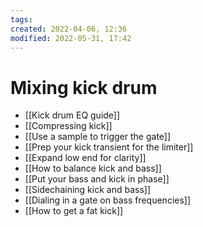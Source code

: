 ```yaml
---
tags: 
created: 2022-04-06, 12:36
modified: 2022-05-31, 17:42
---
```


# Mixing kick drum
- [[Kick drum EQ guide]]
- [[Compressing kick]]
- [[Use a sample to trigger the gate]]
- [[Prep your kick transient for the limiter]]
- [[Expand low end for clarity]]
- [[How to balance kick and bass]]
- [[Put your bass and kick in phase]]
- [[Sidechaining kick and bass]]
- [[Dialing in a gate on bass frequencies]]
- [[How to get a fat kick]]